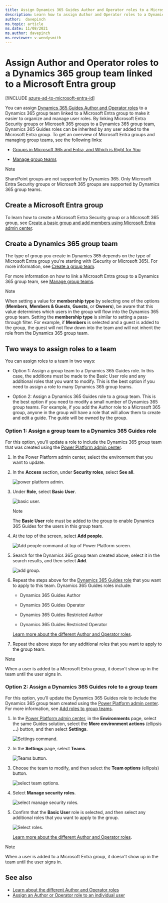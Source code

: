 ```yaml
---
title: Assign Dynamics 365 Guides Author and Operator roles to a Microsoft Entra group 
description: Learn how to assign Author and Operator roles to a Dynamics 365 group team that's linked to a Microsoft Entra group.
author:  davepinch
ms.topic: article
ms.date: 11/08/2021
ms.author: davepinch
ms.reviewer: v-wendysmith
---
```


# Assign Author and Operator roles to a Dynamics 365 group team linked to a Microsoft Entra group

[!INCLUDE [azure-ad-to-microsoft-entra-id](../includes/azure-ad-to-microsoft-entra-id.md)]

You can assign [Dynamics 365 Guides Author and Operator roles](admin-role-types.md) to a Dynamics 365 group team linked to a Microsoft Entra group to make it easier to organize and manage user roles. By linking Microsoft Entra Security groups or Microsoft 365 groups to a Dynamics 365 group team, Dynamics 365 Guides roles can be inherited by any user added to the Microsoft Entra group. To get an overview of Microsoft Entra groups and managing group teams, see the following links:

- [Groups in Microsoft 365 and Entra, and Which is Right for You](/microsoft-365/community/all-about-groups)

- [Manage group teams](/power-platform/admin/manage-group-teams)

> [!NOTE]
> SharePoint groups are not supported by Dynamics 365. Only Microsoft Entra Security groups or Microsoft 365 groups are supported by Dynamics 365 group teams.

## Create a Microsoft Entra group

To learn how to create a Microsoft Entra Security group or a Microsoft 365 group, see [Create a basic group and add members using Microsoft Entra admin center](/azure/active-directory/fundamentals/active-directory-groups-create-azure-portal).

## Create a Dynamics 365 group team

The type of group you create in Dynamics 365 depends on the type of Microsoft Entra group you're starting with (Security or Microsoft 365). For more information, see [Create a group team](/power-platform/admin/manage-group-teams#create-a-group-team).  

For more information on how to link a Microsoft Entra group to a Dynamics 365 group team, see [Manage group teams](/power-platform/admin/manage-group-teams). 

> [!NOTE] 
> When setting a value for **membership type** by selecting one of the options (**Members**, **Members & Guests**, **Guests**, or **Owners**), be aware that this value determines which users in the group will flow into the Dynamics 365 group team. Setting the **membership type** is similar to setting a pass-through filter. For example, if **Members** is selected and a guest is added to the group, the guest will not flow down into the team and will not inherit the role from the Dynamics 365 group team.  

## Two ways to assign roles to a team

You can assign roles to a team in two ways: 

- Option 1: Assign a group team to a Dynamics 365 Guides role. In this case, the additions must be made to the Basic User role and any additional roles that you want to modify. This is the best option if you need to assign a role to many Dynamics 365 group teams.

- Option 2: Assign a Dynamics 365 Guides role to a group team. This is the best option if you need to modify a small number of Dynamics 365 group teams. For example, if you add the Author role to a Microsoft 365 group, anyone in the group will have a role that will allow them to create and edit a guide. The guide will be owned by the group.

### Option 1: Assign a group team to a Dynamics 365 Guides role

For this option, you'll update a role to include the Dynamics 365 group team that was created using the [Power Platform admin center](https://admin.powerplatform.microsoft.com/environments).

1. In the Power Platform admin center, select the environment that you want to update.

2. In the **Access** section, under **Security roles**, select **See all**.

    ![power platform admin.](media/power-platform-admin-center-env-setting.PNG "power platform admin")
 
3. Under **Role**, select **Basic User**. 

    ![basic user.](media/power-platform-enviro-roles.PNG "basic users")
    
    > [!NOTE]
    > The **Basic User** role must be added to the group to enable Dynamics 365 Guides for the users in this group team. 

4. At the top of the screen, select **Add people**.

    ![Add people command at top of Power Platform screen.](media/power-platform-security-role-add-people.PNG "Add people command at top of Power Platform screen")
    
5. Search for the Dynamics 365 group team created above, select it in the search results, and then select **Add**.

    ![add group.](media/power-platform-security-add-group.PNG "Add group")
 
6. Repeat the steps above for the [Dynamics 365 Guides role](/dynamics365/mixed-reality/guides/assign-role) that you want to apply to this team. Dynamics 365 Guides roles include:

    - Dynamics 365 Guides Author
    
    - Dynamics 365 Guides Operator
    
    - Dynamics 365 Guides Restricted Author
    
    - Dynamics 365 Guides Restricted Operator

    [Learn more about the different Author and Operator roles](admin-role-types.md).

7. Repeat the above steps for any additional roles that you want to apply to the group team.

> [!NOTE]
> When a user is added to a Microsoft Entra group, it doesn't show up in the team until the user signs in. 

### Option 2: Assign a Dynamics 365 Guides role to a group team

For this option, you'll update the Dynamics 365 Guides role to include the Dynamics 365 group team created using the [Power Platform admin center](https://admin.powerplatform.microsoft.com/environments). For more information, see [Add roles to group teams](/power-platform/admin/manage-teams).

1. In the [Power Platform admin center](https://admin.powerplatform.microsoft.com/environments), in the **Environments** page, select the same Guides solution, select the **More environment actions** (ellipsis **...**) button, and then select **Settings**.

    ![Settings command.](media/access-teams-9.PNG "Settings command")

2. In the **Settings** page, select **Teams**.

    ![Teams button.](media/access-teams-14.PNG "Teams button")
 
3. Choose the team to modify, and then select the **Team options** (ellipsis) button.

    ![select team options.](media/power-platform-admin-center-env-teams.png "select team options")

4. Select **Manage security roles**.

    ![select manage security roles.](media/power-platform-admin-center-env-teams-manage-roles.png "manage security roles")

5. Confirm that the **Basic User** role is selected, and then select any additional roles that you want to apply to the group.

    ![Select roles.](media/power-platform-admin-center-env-teams-manage-roles-security.png "Select roles")
    
    [Learn more about the different Author and Operator roles](admin-role-types.md).
    
> [!NOTE]
> When a user is added to a Microsoft Entra group, it doesn't show up in the team until the user signs in. 

## See also

- [Learn about the different Author and Operator roles](admin-role-types.md)
- [Assign an Author or Operator role to an individual user](assign-role.md)
